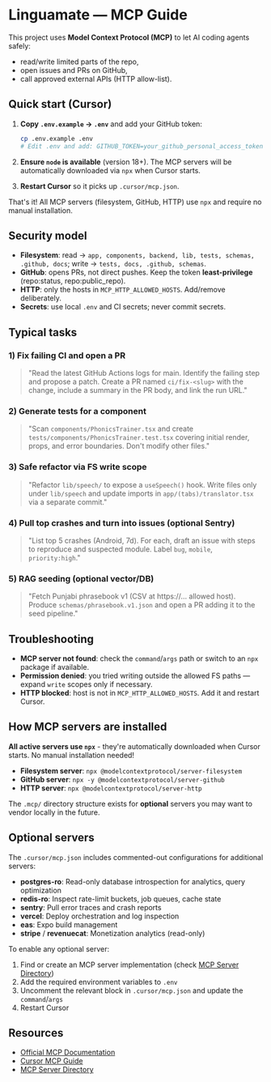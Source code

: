 # Linguamate — MCP Guide

This project uses **Model Context Protocol (MCP)** to let AI coding agents safely:
- read/write limited parts of the repo,
- open issues and PRs on GitHub,
- call approved external APIs (HTTP allow-list).

## Quick start (Cursor)

1. **Copy `.env.example` → `.env`** and add your GitHub token:
   ```bash
   cp .env.example .env
   # Edit .env and add: GITHUB_TOKEN=your_github_personal_access_token
   ```

2. **Ensure `node` is available** (version 18+). The MCP servers will be automatically downloaded via `npx` when Cursor starts.

3. **Restart Cursor** so it picks up `.cursor/mcp.json`.

That's it! All MCP servers (filesystem, GitHub, HTTP) use `npx` and require no manual installation.

## Security model

- **Filesystem**: read → `app, components, backend, lib, tests, schemas, .github, docs`; write → `tests, docs, .github, schemas`.
- **GitHub**: opens PRs, not direct pushes. Keep the token **least-privilege** (repo:status, repo:public_repo).
- **HTTP**: only the hosts in `MCP_HTTP_ALLOWED_HOSTS`. Add/remove deliberately.
- **Secrets**: use local `.env` and CI secrets; never commit secrets.

## Typical tasks

### 1) Fix failing CI and open a PR
> "Read the latest GitHub Actions logs for main. Identify the failing step and propose a patch. Create a PR named `ci/fix-<slug>` with the change, include a summary in the PR body, and link the run URL."

### 2) Generate tests for a component
> "Scan `components/PhonicsTrainer.tsx` and create `tests/components/PhonicsTrainer.test.tsx` covering initial render, props, and error boundaries. Don't modify other files."

### 3) Safe refactor via FS write scope
> "Refactor `lib/speech/` to expose a `useSpeech()` hook. Write files only under `lib/speech` and update imports in `app/(tabs)/translator.tsx` via a separate commit."

### 4) Pull top crashes and turn into issues (optional Sentry)
> "List top 5 crashes (Android, 7d). For each, draft an issue with steps to reproduce and suspected module. Label `bug`, `mobile`, `priority:high`."

### 5) RAG seeding (optional vector/DB)
> "Fetch Punjabi phrasebook v1 (CSV at https://… allowed host). Produce `schemas/phrasebook.v1.json` and open a PR adding it to the seed pipeline."

## Troubleshooting

- **MCP server not found**: check the `command`/`args` path or switch to an `npx` package if available.
- **Permission denied**: you tried writing outside the allowed FS paths — expand `write` scopes only if necessary.
- **HTTP blocked**: host is not in `MCP_HTTP_ALLOWED_HOSTS`. Add it and restart Cursor.

## How MCP servers are installed

**All active servers use `npx`** - they're automatically downloaded when Cursor starts. No manual installation needed!

- **Filesystem server**: `npx @modelcontextprotocol/server-filesystem`
- **GitHub server**: `npx -y @modelcontextprotocol/server-github`
- **HTTP server**: `npx @modelcontextprotocol/server-http`

The `.mcp/` directory structure exists for **optional** servers you may want to vendor locally in the future.

## Optional servers

The `.cursor/mcp.json` includes commented-out configurations for additional servers:
- **postgres-ro**: Read-only database introspection for analytics, query optimization
- **redis-ro**: Inspect rate-limit buckets, job queues, cache state
- **sentry**: Pull error traces and crash reports
- **vercel**: Deploy orchestration and log inspection
- **eas**: Expo build management
- **stripe** / **revenuecat**: Monetization analytics (read-only)

To enable any optional server:
1. Find or create an MCP server implementation (check [MCP Server Directory](https://github.com/modelcontextprotocol/servers))
2. Add the required environment variables to `.env`
3. Uncomment the relevant block in `.cursor/mcp.json` and update the `command`/`args`
4. Restart Cursor

## Resources

- [Official MCP Documentation](https://modelcontextprotocol.io)
- [Cursor MCP Guide](https://docs.cursor.com/advanced/model-context-protocol)
- [MCP Server Directory](https://github.com/modelcontextprotocol/servers)

